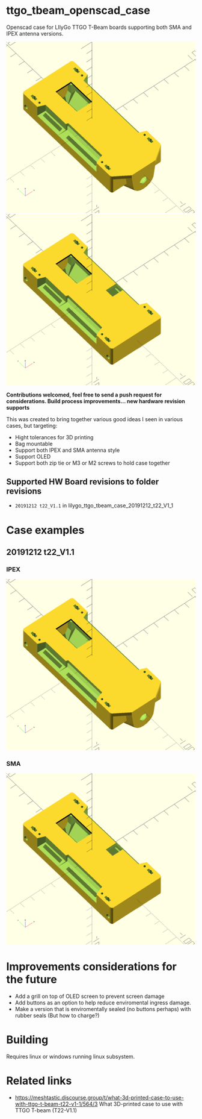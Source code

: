 # ttgo_tbeam_openscad_case

Openscad case for LIlyGo TTGO T-Beam boards
supporting both SMA and IPEX antenna versions.

![](ttgo_20191212_t22_V1_1_IPEX.png)
![](ttgo_20191212_t22_V1_1_SMA.png)

**Contributions welcomed, feel free to send a push request for considerations. Build process improvements... new hardware revision supports**

This was created to bring together various good ideas I seen in various cases, but targeting:

* Hight tolerances for 3D printing
* Bag mountable
* Support both IPEX and SMA antenna style
* Support OLED
* Support both zip tie or M3 or M2 screws to hold case together

## Supported HW Board revisions to folder revisions

* `20191212 t22_V1.1` in lilygo_ttgo_tbeam_case_20191212_t22_V1_1

# Case examples

## 20191212 t22_V1.1

### IPEX
![](ttgo_20191212_t22_V1_1_IPEX.png)

### SMA
![](ttgo_20191212_t22_V1_1_SMA.png)

# Improvements considerations for the future

* Add a grill on top of OLED screen to prevent screen damage
* Add buttons as an option to help reduce enviromental ingress damage.
* Make a version that is enviromentally sealed (no buttons perhaps) with rubber seals (But how to charge?)

# Building

Requires linux or windows running linux subsystem.

# Related links

* https://meshtastic.discourse.group/t/what-3d-printed-case-to-use-with-ttgo-t-beam-t22-v1-1/564/3 What 3D-printed case to use with TTGO T-beam (T22-V1.1)